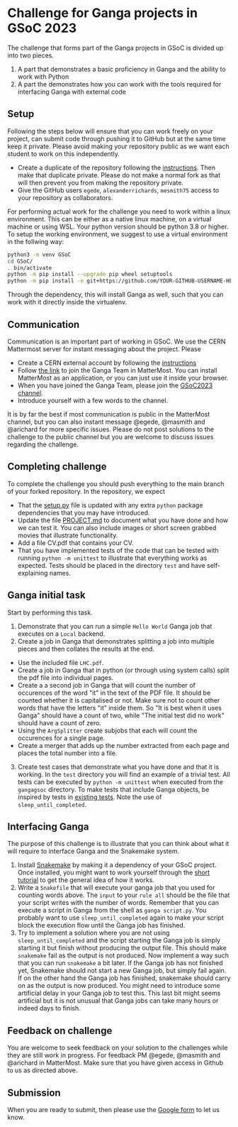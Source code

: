 # Challenge for Ganga projects in GSoC 2023

The challenge that forms part of the Ganga projects in GSoC is divided up into two pieces.

1) A part that demonstrates a basic proficiency in Ganga and the ability to work with Python
2) A part the demonstrates how you can work with the tools required for interfacing Ganga with external code

## Setup
Following the steps below will ensure that you can work freely on your project, can submit code through pushing it to GitHub but at the same time keep it private. Please avoid making your repository public as we want each student to work on this independently.

- Create a duplicate of the repository following the [instructions](https://help.github.com/en/github/creating-cloning-and-archiving-repositories/duplicating-a-repository). Then make that duplicate private. Please do not make a normal fork as that will then prevent you from making the repository private.
- Give the GitHub users `egede`, `alexanderrichards`, `mesmith75` access to your repository as collaborators.

For performing actual work for the challenge you need to work within a linux environment. This can be either as a native linux machine, on a virtual machine or using WSL. Your python version should be python 3.8 or higher. To setup the working environment, we suggest to use a virtual environment in the follwing way:

```bash
python3 -m venv GSoC
cd GSoC/
. bin/activate
python -m pip install --upgrade pip wheel setuptools
python -m pip install -e git+https://github.com/YOUR-GITHUB-USERNAME-HERE/GangaGSoC2023#egg=gangagsoc
```

Through the dependency, this will install Ganga as well, such that you can work with it directly inside the virtualenv.

## Communication

Communication is an important part of working in GSoC. We use the CERN Mattermost server for instant messaging about the project. Please
- Create a CERN external account by following the [instructions](https://account.cern.ch/account/externals/)
- Follow [the link](https://mattermost.web.cern.ch/signup_user_complete/?id=6t4p1zptyp8pdn6ptore9ex9hw) to
  join the Ganga Team in MatterMost. You can install MatterMost as an application, or you can just use it inside your browser.
- When you have joined the Ganga Team, please join the [GSoC2023 channel](https://mattermost.web.cern.ch/ganga/channels/gsoc2023).
- Introduce yourself with a few words to the channel.

It is by far the best if most communication is public in the MatterMost channel, but you can also instant message @egede, @masmith and @arichard for more specific issues. Please do not post solutions to the challenge to the public channel but you are welcome to discuss issues regarding the challenge.

## Completing challenge

To complete the challenge you should push everything to the main branch of your forked repository. In the repository, we expect
- That the [setup.py](setup.py) file is updated with any extra `python` package dependencies that you may have introduced.
- Update the file [PROJECT.md](PROJECT.md) to document what you have done and how we can test it. You can also include images or short screen grabbed movies that illustrate functionality.
- Add a file CV.pdf that contains your CV.
- That you have implemented tests of the code that can be tested with running `python -m unittest` to illustrate that everything works as expected. Tests should be placed in the directory `test` and have self-explaining names.

## Ganga initial task

Start by performing this task.

1) Demonstrate that you can run a simple `Hello World` Ganga job that executes on a `Local` backend.
2) Create a job in Ganga that demonstrates splitting a job into multiple pieces and then collates the results at the end.
  - Use the included file `LHC.pdf`.
  - Create a job in Ganga that in python (or through using system calls) split the pdf file into individual pages. 
  - Create a a second job in Ganga that will count the number of occurences of the word "it" in the text of the PDF file. It should be counted whether it is capitalised or not. Make sure not to count other words that have the letters "it" inside them. So "It is best when it uses Ganga" should have a count of two, while "The initial test did no work" should have a count of zero.
  - Using the `ArgSplitter` create subjobs that each will count the occurences for a single page.
  - Create a merger that adds up the number extracted from each page and places the total number into a file.
 3) Create test cases that demonstrate what you have done and that it is working. In the `test` directory you will find an example of a trivial test. All tests can be executed by `python -m unittest` when executed from the `gangagsoc` directory. To make tests that include Ganga objects, be inspired by tests in [existing tests](https://github.com/ganga-devs/ganga/blob/develop/ganga/GangaCore/test/GPI/TestArgSplitter.py). Note the use of `sleep_until_completed`.

## Interfacing Ganga

The purpose of this challenge is to illustrate that you can think about what it will require to interface Ganga and the Snakemake system. 

1) Install [Snakemake](https://snakemake.readthedocs.io/) by making it a dependency of your GSoC project. Once installed, you might want to work yourself through the [short tutorial](https://snakemake.readthedocs.io/en/stable/tutorial/short.html) to get the general idea of how it works.
2) Write a `Snakefile` that will execute your ganga job that you used for counting words above. The `input` to your `rule all` should be the file that your script writes with the number of words. Remember that you can execute a script in Ganga from the shell as `ganga script.py`. You probably want to use `sleep_until_completed` again to make your script block the execution flow until the Ganga job has finished.
3) Try to implement a solution where you are not using `sleep_until_completed` and the script starting the Ganga job is simply starting it but finish without producing the output file. This should make `snakemake` fail as the output is not produced. Now implement a way such that you can run `snakemake` a bit later. If the Ganga job has not finished yet, Snakemake should not start a new Ganga job, but simply fail again. If on the other hand the Ganga job has finished, snakemake should carry on as the output is now produced. You might need to introduce some artificial delay in your Ganga job to test this. This last bit might seems artificial but it is not unusual that Ganga jobs can take many hours or indeed days to finish.

## Feedback on challenge
You are welcome to seek feedback on your solution to the challenges while they are still work in progress. For feedback PM @egede, @masmith and @arichard in MatterMost. Make sure that you have given access in Github to us as directed above.

## Submission
When you are ready to submit, then please use the [Google form](https://docs.google.com/forms/d/e/1FAIpQLScCrQBFrm0auXYJqKuzDGkjoHdj-fV7hvo_TKBc85nJpIIY1A/viewform) to let us know.

